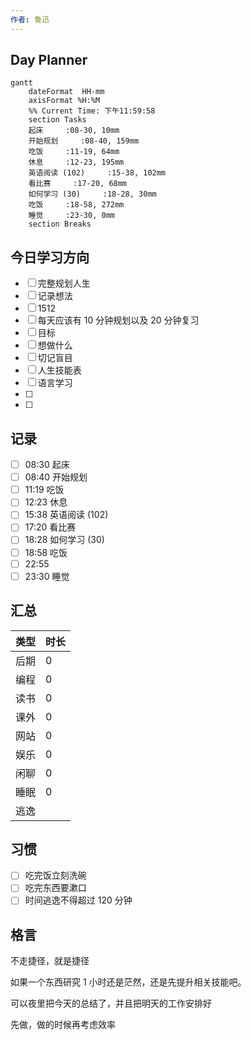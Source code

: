 ```yaml
---
作者: 鲁迅 
---
```




## Day Planner
```mermaid
gantt
    dateFormat  HH-mm
    axisFormat %H:%M
    %% Current Time: 下午11:59:58
    section Tasks
    起床     :08-30, 10mm
    开始规划     :08-40, 159mm
    吃饭     :11-19, 64mm
    休息     :12-23, 195mm
    英语阅读 (102)     :15-38, 102mm
    看比赛     :17-20, 68mm
    如何学习 (30)     :18-28, 30mm
    吃饭     :18-58, 272mm
    睡觉     :23-30, 0mm
    section Breaks

```

## 今日学习方向
- [ ] 完整规划人生
- [ ] 记录想法
- [ ] 1512
- [ ] 每天应该有 10 分钟规划以及 20 分钟复习
- [ ] 目标
- [ ] 想做什么
- [ ] 切记盲目
- [ ] 人生技能表
- [ ] 语言学习
- [ ] 
- [ ] 




## 记录

- [ ] 08:30 起床
- [ ] 08:40 开始规划
- [ ] 11:19 吃饭
- [ ] 12:23 休息
- [ ] 15:38 英语阅读 (102)
- [ ] 17:20 看比赛
- [ ] 18:28 如何学习 (30)
- [ ] 18:58 吃饭
- [ ] 22:55
- [ ] 23:30 睡觉

## 汇总

| 类型 | 时长 |
| ---- | ---- |
| 后期 | 0    |
| 编程 | 0    |
| 读书 | 0    |
| 课外 | 0    |
| 网站 | 0    |
| 娱乐 | 0    |
| 闲聊 | 0    |
| 睡眠 | 0    |
| 逃逸 |      |

## 习惯
- [ ] 吃完饭立刻洗碗
- [ ] 吃完东西要漱口
- [ ] 时间逃逸不得超过 120 分钟

## 格言
不走捷径，就是捷径

如果一个东西研究 1 小时还是茫然，还是先提升相关技能吧。

可以夜里把今天的总结了，并且把明天的工作安排好

先做，做的时候再考虑效率